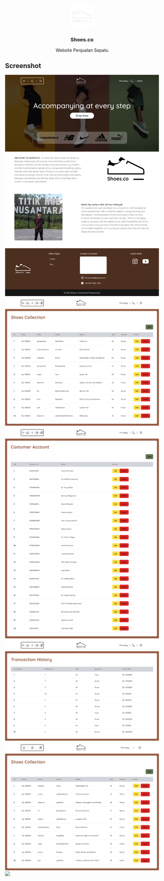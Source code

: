 <div align="center">
  <a href="">
    <img src="./public/assets/images/logo-white.png" height="80">
  </a>

  <h3 align="center">Shoes.co</h3>

  <p align="center">
    Website Penjualan Sepatu
    <br />
  </p>
</div>

## Screenshot

<img src="./public/assets/images/screenshot.png">
<img src="./public/assets/images/screenshot1.png">
<img src="./public/assets/images/screenshot2.png">
<img src="./public/assets/images/screenshot3.png">
<img src="./public/assets/images/screenshot4.png">
<img src="./public/assets/images/screenshot5.png">
